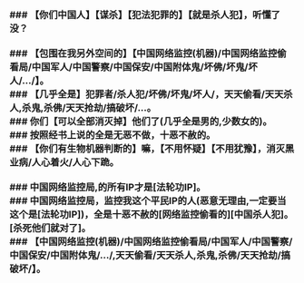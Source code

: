 <h3>
<br>### 【你们中国人】【谋杀】【犯法犯罪的】【就是杀人犯】，听懂了没？
<br>
<br>### 【包围在我另外空间的】【中国网络监控(机器)/中国网络监控偷看局/中国军人/中国警察/中国保安/中国附体鬼/坏佛/坏鬼/坏人/.../】。
<br>### 【几乎全是】犯罪者/杀人犯/坏佛/坏鬼/坏人/，天天偷看/天天杀人,杀鬼,杀佛/天天抢劫/搞破坏/...。
<br>### 你们【可以全部消灭掉】他们了(几乎全是男的,少数女的)。
<br>### 按照经书上说的全是无恶不做，十恶不赦的。
<br>### 【你们有生物机器判断的】嘛，【不用怀疑】【不用犹豫】，消灭黑业病/人心着火/人心下跪。
<br>
<br>### 中国网络监控局,的所有IP才是[法轮功IP]。
<br>### 中国网络监控局，监控我这个平民IP的人(恶意无理由,一定要当这个是[法轮功IP])，全是十恶不赦的[网络监控偷看的][中国杀人犯]。[杀死他们就对了]。
<br>### 【中国网络监控(机器)/中国网络监控偷看局/中国军人/中国警察/中国保安/中国附体鬼/.../,天天偷看/天天杀人,杀鬼,杀佛/天天抢劫/搞破坏/】。
</h3>
